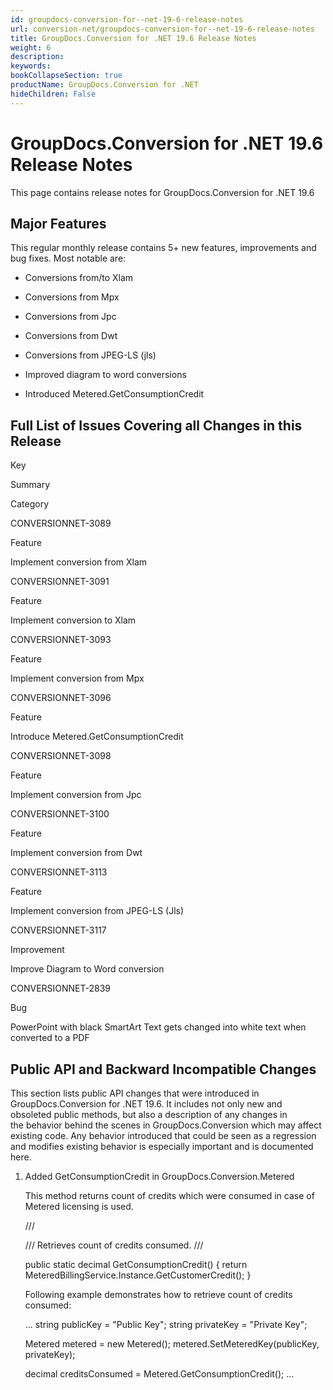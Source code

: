 ```yaml
---
id: groupdocs-conversion-for--net-19-6-release-notes
url: conversion-net/groupdocs-conversion-for--net-19-6-release-notes
title: GroupDocs.Conversion for .NET 19.6 Release Notes
weight: 6
description: 
keywords: 
bookCollapseSection: true
productName: GroupDocs.Conversion for .NET
hideChildren: False
---
```


# GroupDocs.Conversion for .NET 19.6 Release Notes


This page contains release notes for GroupDocs.Conversion for .NET 19.6

## Major Features

This regular monthly release contains 5+ new features, improvements and bug fixes. Most notable are: 

*   Conversions from/to Xlam
    
*   Conversions from Mpx
*   Conversions from Jpc
*   Conversions from Dwt
*   Conversions from JPEG-LS (jls)
*   Improved diagram to word conversions
*   Introduced Metered.GetConsumptionCredit

## Full List of Issues Covering all Changes in this Release

Key

Summary

Category

CONVERSIONNET-3089

Feature

Implement conversion from Xlam

CONVERSIONNET-3091

Feature

Implement conversion to Xlam

CONVERSIONNET-3093

Feature

Implement conversion from Mpx

CONVERSIONNET-3096

Feature

Introduce Metered.GetConsumptionCredit

CONVERSIONNET-3098

Feature

Implement conversion from Jpc

CONVERSIONNET-3100

Feature

Implement conversion from Dwt

CONVERSIONNET-3113

Feature

Implement conversion from JPEG-LS (Jls)

CONVERSIONNET-3117

Improvement

Improve Diagram to Word conversion

CONVERSIONNET-2839

Bug

PowerPoint with black SmartArt Text gets changed into white text when converted to a PDF

## Public API and Backward Incompatible Changes

This section lists public API changes that were introduced in GroupDocs.Conversion for .NET 19.6. It includes not only new and obsoleted public methods, but also a description of any changes in the behavior behind the scenes in GroupDocs.Conversion which may affect existing code. Any behavior introduced that could be seen as a regression and modifies existing behavior is especially important and is documented here.

1.  Added GetConsumptionCredit in GroupDocs.Conversion.Metered
    
    This method returns count of credits which were consumed in case of Metered licensing is used.
    
    /// <summary>
    /// Retrieves count of credits consumed.
    /// </summary>
    
    public static decimal GetConsumptionCredit()
    {
        return MeteredBillingService.Instance.GetCustomerCredit();
    }
    
    Following example demonstrates how to retrieve count of credits consumed:
    
    ...
    string publicKey = "Public Key";
    string privateKey = "Private Key";
    
    Metered metered = new Metered();
    metered.SetMeteredKey(publicKey, privateKey);
     
    decimal creditsConsumed = Metered.GetConsumptionCredit();
    ...
    

